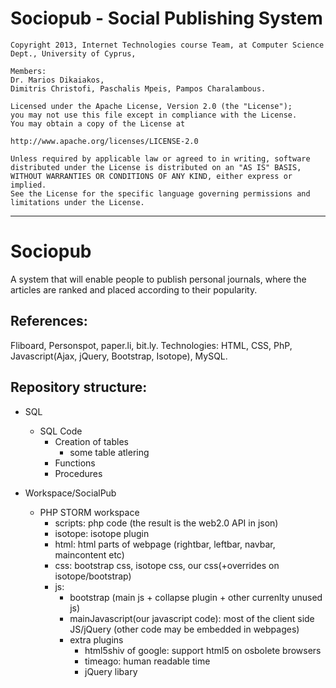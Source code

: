 Sociopub - Social Publishing System
========


	
	Copyright 2013, Internet Technologies course Team, at Computer Science Dept., University of Cyprus,

    Members:
    Dr. Marios Dikaiakos,
    Dimitris Christofi, Paschalis Mpeis, Pampos Charalambous.
	
	Licensed under the Apache License, Version 2.0 (the "License");
	you may not use this file except in compliance with the License.
	You may obtain a copy of the License at
	
	http://www.apache.org/licenses/LICENSE-2.0
	
	Unless required by applicable law or agreed to in writing, software
	distributed under the License is distributed on an "AS IS" BASIS,
	WITHOUT WARRANTIES OR CONDITIONS OF ANY KIND, either express or implied.
	See the License for the specific language governing permissions and
	limitations under the License.


---


Sociopub
=======

A system that will enable people to publish personal journals, where the articles are ranked and placed according to their popularity.

References:
--------
Fliboard, Personspot, paper.li, bit.ly.
Technologies:
HTML, CSS, PhP, Javascript(Ajax, jQuery, Bootstrap, Isotope), MySQL.


Repository structure:
--------
* SQL
	* SQL Code
		* Creation of tables
			* some table atlering
		* Functions
		* Procedures

* Workspace/SocialPub
	* PHP STORM workspace
		* scripts: php code (the result is the web2.0 API in json)
		* isotope: isotope plugin
		* html: html parts of webpage (rightbar, leftbar, navbar, maincontent etc)
		* css: bootstrap css, isotope css, our css(+overrides on isotope/bootstrap)
		* js:
			* bootstrap (main js + collapse plugin + other currenlty unused js)
			* mainJavascript(our javascript code): most of the client side JS/jQuery (other code may be embedded in webpages)
			* extra plugins
				* html5shiv of google: support html5 on osbolete browsers
				* timeago: human readable time
				* jQuery libary
